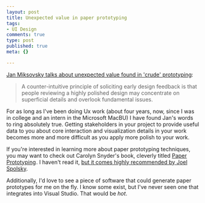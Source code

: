 ```yaml
--- 
layout: post
title: Unexpected value in paper prototyping
tags: 
- UI Design
comments: true
type: post
published: true
meta: {}

---
```

<a href="http://miksovsky.blogs.com/flowstate/2006/10/using_crude_ske.html">Jan Miksovsky talks about unexpected value found in 'crude' prototyping</a>:
  <blockquote>A counter-intuitive principle of soliciting early design feedback is that people reviewing a highly polished design may concentrate on superficial details and overlook fundamental issues.</blockquote>

  For as long as I've been doing Ux work (about four years, now, since I was in college and an intern in the Microsoft MacBU) I have found Jan's words to ring absolutely true. Getting stakeholders in your project to provide useful data to you about core interaction and visualization details in your work becomes more and more difficult as you apply more polish to your work.

  If you're interested in learning more about paper prototyping techniques, you may want to check out Carolyn Snyder's book, cleverly titled <a href="http://www.amazon.com/gp/redirect.html?ie=UTF8&location=http%3A%2F%2Fwww.amazon.com%2FPaper-Prototyping-Interfaces-Interactive-Technologies%2Fdp%2F1558608702&tag=sixdollarchim-20&linkCode=ur2&camp=1789&creative=9325">Paper Prototyping</a><img src="http://www.assoc-amazon.com/e/ir?t=sixdollarchim-20&amp;l=ur2&amp;o=1" width="1" height="1" border="0" alt="" style="border:none !important; margin:0px !important;" />. I haven't read it, <a href="http://www.joelonsoftware.com/news/20030516.html">but it comes highly recommended by Joel Spolsky</a>.

  Additionally, I'd love to see a piece of software that could generate paper prototypes for me on the fly. I know some exist, but I've never seen one that integrates into Visual Studio. That would be <em>hot</em>.
